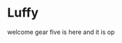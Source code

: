 # Luffy
welcome
gear five is here and it is op 
 
 
     
  
            
                                
                                            
                                                        
                                                                        
                                               
                                        
                         
             
      
 
